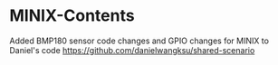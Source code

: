 # MINIX-Contents

Added BMP180 sensor code changes and GPIO changes for MINIX to Daniel's code
https://github.com/danielwangksu/shared-scenario
